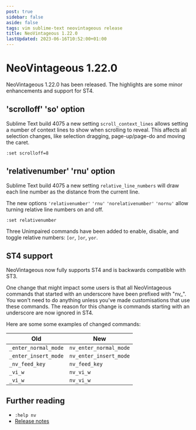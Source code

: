 ```yaml
---
post: true
sidebar: false
aside: false
tags: vim sublime-text neovintageous release
title: NeoVintageous 1.22.0
lastUpdated: 2023-06-16T10:52:00+01:00
---
```


# NeoVintageous 1.22.0

NeoVintageous 1.22.0 has been released. The highlights are some minor enhancements and support for ST4.

## 'scrolloff' 'so' option

Sublime Text build 4075 a new setting `scroll_context_lines` allows setting a number of context lines to show when scrolling to reveal. This affects all selection changes, like selection dragging, page-up/page-do and moving the caret.

```vim
:set scrolloff=8
```

## 'relativenumber' 'rnu' option

Sublime Text build 4075 a new setting `relative_line_numbers` will draw each line number as the distance from the current line.

The new options `'relativenumber'` `'rnu'` `'norelativenumber'` `'nornu'` allow turning relative line numbers on and off.

```vim
:set relativenumber
```

Three Unimpaired commands have been added to enable, disable, and toggle relative numbers: `[or`, `]or`, `yor`.

## ST4 support

NeoVintageous now fully supports ST4 and is backwards compatible with ST3.

One change that might impact some users is that all NeoVintageous commands that started with an underscore have been prefixed with "nv_". You won't need to do anything unless you've made customisations that use these commands. The reason for this change is commands starting with an underscore are now ignored in ST4.

Here are some some examples of changed commands:

Old | New
--- | ---
`_enter_normal_mode` | `nv_enter_normal_mode`
`_enter_insert_mode` | `nv_enter_insert_mode`
`_nv_feed_key` | `nv_feed_key`
`_vi_w` | `nv_vi_w`
`_vi_w` | `nv_vi_w`

## Further reading

* `:help nv`
* [Release notes](https://github.com/NeoVintageous/NeoVintageous/releases/tag/1.22.0)
